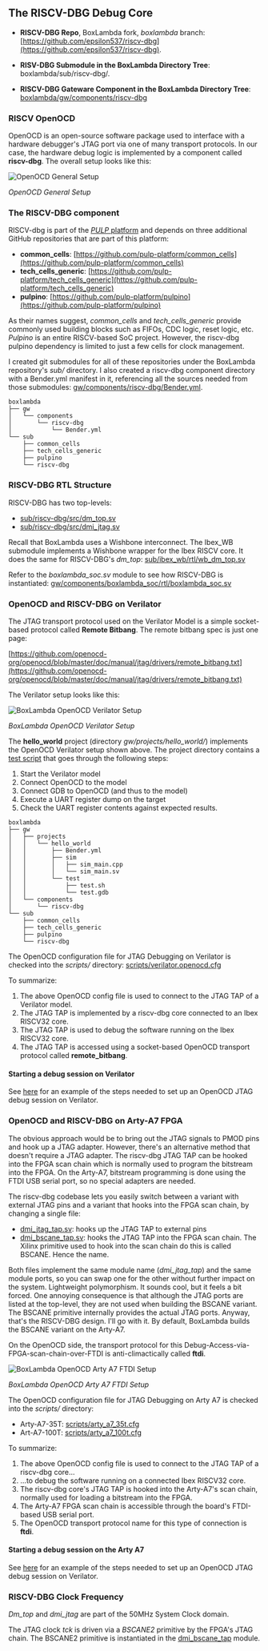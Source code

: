 ## The RISCV-DBG Debug Core

- **RISCV-DBG Repo**, BoxLambda fork, *boxlambda* branch:
  [https://github.com/epsilon537/riscv-dbg](https://github.com/epsilon537/riscv-dbg).

- **RISV-DBG Submodule in the BoxLambda Directory Tree**:
  boxlambda/sub/riscv-dbg/.

- **RISCV-DBG Gateware Component in the BoxLambda Directory Tree**:
  [boxlambda/gw/components/riscv-dbg](https://github.com/epsilon537/boxlambda/tree/master/gw/components/riscv-dbg)

### RISCV OpenOCD

OpenOCD is an open-source software package used to interface with a hardware debugger's JTAG port via one of many transport protocols. In our case, the hardware debug logic is implemented by a component called **riscv-dbg**. The overall setup looks like this:

![OpenOCD General Setup](assets/OpenOCD_Setup_General.drawio.png)

*OpenOCD General Setup*

### The RISCV-DBG component

RISCV-dbg is part of the [*PULP* platform](https://github.com/pulp-platform) and depends on three additional GitHub repositories that are part of this platform:

- **common_cells**: [https://github.com/pulp-platform/common_cells](https://github.com/pulp-platform/common_cells)
- **tech_cells_generic**: [https://github.com/pulp-platform/tech_cells_generic](https://github.com/pulp-platform/tech_cells_generic)
- **pulpino**: [https://github.com/pulp-platform/pulpino](https://github.com/pulp-platform/pulpino)

As their names suggest, *common_cells* and *tech_cells_generic* provide commonly used building blocks such as FIFOs, CDC logic, reset logic, etc. *Pulpino* is an entire RISCV-based SoC project. However, the riscv-dbg pulpino dependency is limited to just a few cells for clock management.

I created git submodules for all of these repositories under the BoxLambda repository's *sub/* directory. I also created a riscv-dbg component directory with a Bender.yml manifest in it, referencing all the sources needed from those submodules: [gw/components/riscv-dbg/Bender.yml](https://github.com/epsilon537/boxlambda/blob/master/gw/components/riscv-dbg/Bender.yml).

```
boxlambda
├── gw
│   └── components
│       └── riscv-dbg
│           └── Bender.yml
└── sub
    ├── common_cells
    ├── tech_cells_generic
    ├── pulpino
    └── riscv-dbg

```

### RISCV-DBG RTL Structure

RISCV-DBG has two top-levels:

- [sub/riscv-dbg/src/dm_top.sv](https://github.com/epsilon537/riscv-dbg/blob/b241f967f0dd105f7c5e020a395bbe0ec54e40e4/src/dm_top.sv)
- [sub/riscv-dbg/src/dmi_jtag.sv](https://github.com/epsilon537/riscv-dbg/blob/b241f967f0dd105f7c5e020a395bbe0ec54e40e4/src/dmi_jtag.sv)

Recall that BoxLambda uses a Wishbone interconnect. The Ibex_WB submodule implements a Wishbone wrapper for the Ibex RISCV core. It does the same for RISCV-DBG's *dm_top*:
[sub/ibex_wb/rtl/wb_dm_top.sv](https://github.com/epsilon537/ibex_wb/blob/87a97e38f3cf15bee80eb69bfa82166c00842b1e/rtl/wb_dm_top.sv)

Refer to the *boxlambda_soc.sv* module to see how RISCV-DBG is instantiated:
[gw/components/boxlambda_soc/rtl/boxlambda_soc.sv](https://github.com/epsilon537/boxlambda/blob/master/gw/components/boxlambda_soc/rtl/boxlambda_soc.sv)

### OpenOCD and RISCV-DBG on Verilator

The JTAG transport protocol used on the Verilator Model is a simple socket-based protocol called **Remote Bitbang**.
The remote bitbang spec is just one page:

[https://github.com/openocd-org/openocd/blob/master/doc/manual/jtag/drivers/remote_bitbang.txt](https://github.com/openocd-org/openocd/blob/master/doc/manual/jtag/drivers/remote_bitbang.txt)

The Verilator setup looks like this:

![BoxLambda OpenOCD Verilator Setup](assets/OpenOCD_Setup_Verilator.drawio.png)

*BoxLambda OpenOCD Verilator Setup*

The **hello_world** project (directory *gw/projects/hello_world/*) implements the OpenOCD Verilator setup shown above.
The project directory contains a [test script](https://github.com/epsilon537/boxlambda/blob/master/gw/projects/hello_world/test/test.sh) that goes through the following steps:

1. Start the Verilator model
2. Connect OpenOCD to the model
3. Connect GDB to OpenOCD (and thus to the model)
4. Execute a UART register dump on the target
5. Check the UART register contents against expected results.

```
boxlambda
├── gw
│   ├── projects
│   │   └── hello_world
│   │       ├── Bender.yml
│   │       ├── sim
│   │       │   ├── sim_main.cpp
│   │       │   └── sim_main.sv
│   │       └── test
│   │           ├── test.sh
│   │           └── test.gdb
│   └── components
│       └── riscv-dbg
└── sub
    ├── common_cells
    ├── tech_cells_generic
    ├── pulpino
    └── riscv-dbg

```

The OpenOCD configuration file for JTAG Debugging on Verilator is checked into the *scripts/* directory: [scripts/verilator.openocd.cfg](https://github.com/epsilon537/boxlambda/blob/master/scripts/verilator.openocd.cfg)

To summarize:

1. The above OpenOCD config file is used to connect to the JTAG TAP of a Verilator model.
2. The JTAG TAP is implemented by a riscv-dbg core connected to an Ibex RISCV32 core.
2. The JTAG TAP is used to debug the software running on the Ibex RISCV32 core.
3. The JTAG TAP is accessed using a socket-based OpenOCD transport protocol called **remote_bitbang**.

#### Starting a debug session on Verilator

See [here](test-build-hello-world.md#connecting-gdb-to-the-hello-world-build-on-verilator) for an example of the steps needed to set up an OpenOCD JTAG debug session on Verilator.

### OpenOCD and RISCV-DBG on Arty-A7 FPGA

The obvious approach would be to bring out the JTAG signals to PMOD pins and hook up a JTAG adapter. However, there's an alternative method that doesn't require a JTAG adapter. The riscv-dbg JTAG TAP can be hooked into the FPGA scan chain which is normally used to program the bitstream into the FPGA. On the Arty-A7, bitstream programming is done using the FTDI USB serial port, so no special adapters are needed.

The riscv-dbg codebase lets you easily switch between a variant with external JTAG pins and a variant that hooks into the FPGA scan chain, by changing a single file:

- [dmi_jtag_tap.sv](https://github.com/epsilon537/riscv-dbg/blob/boxlambda/src/dmi_jtag_tap.sv): hooks up the JTAG TAP to external pins
- [dmi_bscane_tap.sv](https://github.com/epsilon537/riscv-dbg/blob/boxlambda/src/dmi_bscane_tap.sv): hooks the JTAG TAP into the FPGA scan chain. The Xilinx primitive used to hook into the scan chain do this is called BSCANE. Hence the name.

Both files implement the same module name (*dmi_jtag_tap*) and the same module ports, so you can swap one for the other without further impact on the system. Lightweight polymorphism. It sounds cool, but it feels a bit forced. One annoying consequence is that although the JTAG ports are listed at the top-level, they are not used when building the BSCANE variant. The BSCANE primitive internally provides the actual JTAG ports. Anyway, that's the RISCV-DBG design. I'll go with it. By default, BoxLambda builds the BSCANE variant on the Arty-A7.

On the OpenOCD side, the transport protocol for this Debug-Access-via-FPGA-scan-chain-over-FTDI is anti-climactically called **ftdi**.

![BoxLambda OpenOCD Arty A7 FTDI Setup](assets/OpenOCD_Setup_Arty_A7.drawio.png)

*BoxLambda OpenOCD Arty A7 FTDI Setup*

The OpenOCD configuration file for JTAG Debugging on Arty A7 is checked into the *scripts/* directory:

- Arty-A7-35T: [scripts/arty_a7_35t.cfg](https://github.com/epsilon537/boxlambda/blob/master/scripts/arty_a7_35t.openocd.cfg)
- Art-A7-100T: [scripts/arty_a7_100t.cfg](https://github.com/epsilon537/boxlambda/blob/master/scripts/arty_a7_100t.openocd.cfg)

To summarize:

1. The above OpenOCD config file is used to connect to the JTAG TAP of a riscv-dbg core...
2. ...to debug the software running on a connected Ibex RISCV32 core.
3. The riscv-dbg core's JTAG TAP is hooked into the Arty-A7's scan chain, normally used for loading a bitstream into the FPGA.
4. The Arty-A7 FPGA scan chain is accessible through the board's FTDI-based USB serial port.
5. The OpenOCD transport protocol name for this type of connection is **ftdi**.

#### Starting a debug session on the Arty A7

See [here](test-build-hello-world.md#connecting-gdb-to-the-hello-world-build-on-arty-a7) for an example of the steps needed to set up an OpenOCD JTAG debug session on Verilator.

### RISCV-DBG Clock Frequency

*Dm_top* and *dmi_jtag* are part of the 50MHz System Clock domain.

The JTAG clock *tck* is driven via a *BSCANE2* primitive by the FPGA's JTAG chain. The BSCANE2 primitive is instantiated in the [dmi_bscane_tap](https://github.com/epsilon537/riscv-dbg/blob/boxlambda/src/dmi_bscane_tap.sv) module.
